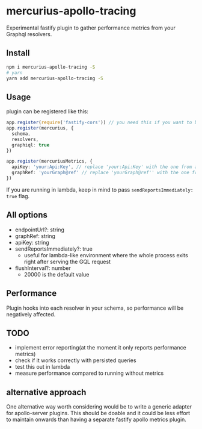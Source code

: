 # mercurius-apollo-tracing

Experimental fastify plugin to gather performance metrics from your Graphql resolvers.

## Install

```sh
npm i mercurius-apollo-tracing -S
# yarn
yarn add mercurius-apollo-tracing -S
```

## Usage

plugin can be registered like this:

```ts
app.register(require('fastify-cors')) // you need this if you want to be able to add the server to apollo studio and get introspection working in the modal for adding new graph
app.register(mercurius, {
  schema,
  resolvers,
  graphiql: true
})

app.register(mercuriusMetrics, {
  apiKey: 'your:Api:Key', // replace 'your:Api:Key' with the one from apollo studio
  graphRef: 'yourGraph@ref' // replace 'yourGraph@ref'' with the one from apollo studio
})
```

If you are running in lambda, keep in mind to pass `sendReportsImmediately: true` flag.

## All options

- endpointUrl?: string
- graphRef: string
- apiKey: string
- sendReportsImmediately?: true
  - useful for lambda-like environment where the whole process exits right after serving the GQL request
- flushInterval?: number
  - 20000 is the default value

## Performance

Plugin hooks into each resolver in your schema, so performance will be negatively affected.

## TODO

- implement error reporting(at the moment it only reports performance metrics)
- check if it works correctly with persisted queries
- test this out in lambda
- measure performance compared to running without metrics

## alternative approach

One alternative way worth considering would be to write a generic adapter for apollo-server plugins.
This should be doable and it could be less effort to maintain onwards than having a separate fastify apollo metrics plugin.
